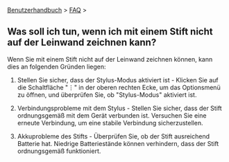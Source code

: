 [Benutzerhandbuch](/dragonnest/drawnote/manual/de) > [FAQ](/dragonnest/drawnote/manual/de/q_a) >

Was soll ich tun, wenn ich mit einem Stift nicht auf der Leinwand zeichnen kann?
---
Wenn Sie mit einem Stift nicht auf der Leinwand zeichnen können, kann dies an folgenden Gründen liegen:

1. Stellen Sie sicher, dass der Stylus-Modus aktiviert ist - Klicken Sie auf die Schaltfläche "⋮" in der oberen rechten Ecke, um das Optionsmenü zu öffnen, und überprüfen Sie, ob "Stylus-Modus" aktiviert ist.

2. Verbindungsprobleme mit dem Stylus - Stellen Sie sicher, dass der Stift ordnungsgemäß mit dem Gerät verbunden ist. Versuchen Sie eine erneute Verbindung, um eine stabile Verbindung sicherzustellen.

3. Akkuprobleme des Stifts - Überprüfen Sie, ob der Stift ausreichend Batterie hat. Niedrige Batteriestände können verhindern, dass der Stift ordnungsgemäß funktioniert.